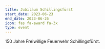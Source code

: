 ```yaml
---
title: Jubiläum Schillingsfürst
start_date: 2023-06-23
end_date: 2023-06-26
icon: fas fa-award fa-3x
type: event
---
```

150 Jahre Freiwillige Feuerwehr Schillingsfürst.